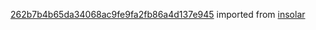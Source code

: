 [262b7b4b65da34068ac9fe9fa2fb86a4d137e945](https://github.com/insolar/insolar/commit/262b7b4b65da34068ac9fe9fa2fb86a4d137e945) imported from [insolar](https://github.com/insolar/insolar)
